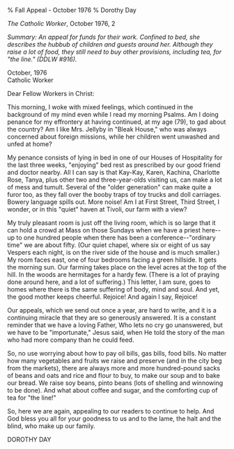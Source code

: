 % Fall Appeal - October 1976
% Dorothy Day

*The Catholic Worker*, October 1976, 2

*Summary: An appeal for funds for their work. Confined to bed, she
describes the hubbub of children and guests around her. Although they
raise a lot of food, they still need to buy other provisions, including
tea, for "the line." (DDLW \#916).*

October, 1976  
Catholic Worker

Dear Fellow Workers in Christ:

This morning, I woke with mixed feelings, which continued in the
background of my mind even while I read my morning Psalms. Am I doing
penance for my effrontery at having continued, at my age (79), to gad
about the country? Am I like Mrs. Jellyby in "Bleak House," who was
always concerned about foreign missions, while her children went
unwashed and unfed at home?

My penance consists of lying in bed in one of our Houses of Hospitality
for the last three weeks, "enjoying" bed rest as prescribed by our good
friend and doctor nearby. All I can say is that Kay-Kay, Karen, Kachina,
Charlotte Rose, Tanya, plus other two and three-year-olds visiting us,
can make a lot of mess and tumult. Several of the "older generation" can
make quite a furor too, as they fall over the booby traps of toy trucks
and doll carriages. Bowery language spills out. More noise! Am I at
First Street, Third Street, I wonder, or in this "quiet" haven at
Tivoli, our farm with a view?

My truly pleasant room is just off the living room, which is so large
that it can hold a crowd at Mass on those Sundays when we have a priest
here--up to one hundred people when there has been a
conference--"ordinary time" we are about fifty. (Our quiet chapel, where
six or eight of us say Vespers each night, is on the river side of the
house and is much smaller.) My room faces east, one of four bedrooms
facing a green hillside. It gets the morning sun. Our farming takes
place on the level acres at the top of the hill. In the woods are
hermitages for a hardy few. (There is a lot of praying done around here,
and a lot of suffering.) This letter, I am sure, goes to homes where
there is the same suffering of body, mind and soul. And yet, the good
mother keeps cheerful. Rejoice! And again I say, Rejoice!

Our appeals, which we send out once a year, are hard to write, and it is
a continuing miracle that they are so generously answered. It is a
constant reminder that we have a loving Father, Who lets no cry go
unanswered, but we have to be "importunate," Jesus said, when He told
the story of the man who had more company than he could feed.

So, no use worrying about how to pay oil bills, gas bills, food bills.
No matter how many vegetables and fruits we raise and preserve (and in
the city beg from the markets), there are always more and more
hundred-pound sacks of beans and oats and rice and flour to buy, to make
our soup and to bake our bread. We raise soy beans, pinto beans (lots of
shelling and winnowing to be done). And what about coffee and sugar, and
the comforting cup of tea for "the line!"

So, here we are again, appealing to our readers to continue to help. And
God bless you all for your goodness to us and to the lame, the halt and
the blind, who make up our family.

DOROTHY DAY

